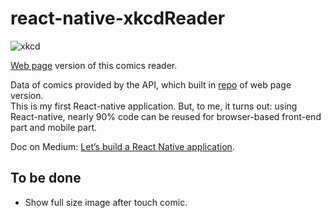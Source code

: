 # react-native-xkcdReader

![xkcd](https://cloud.githubusercontent.com/assets/10692276/16654812/12230172-448a-11e6-952c-69c0fe86a8e8.gif)

[Web page](http://davidguan.me/xkcdReader/) version of this comics reader.

Data of comics provided by the API, which built in [repo](https://github.com/EcutDavid/xkcdReader) of web page version.   
This is my first React-native application. But, to me, it turns out: using React-native, nearly 90% code can be reused for browser-based front-end part and mobile part.

Doc on Medium: [Let’s build a React Native application](https://medium.com/@davidguandev/lets-build-a-react-native-application-4190839a4f5c#.xzlp5uum0).


## To be done
 - Show full size image after touch comic.
